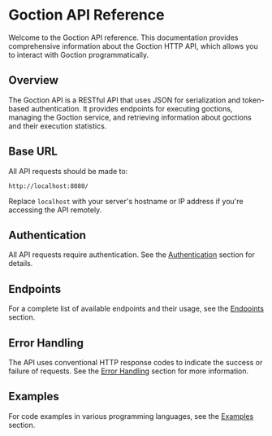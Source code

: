 # Goction API Reference

Welcome to the Goction API reference. This documentation provides comprehensive information about the Goction HTTP API, which allows you to interact with Goction programmatically.

## Overview

The Goction API is a RESTful API that uses JSON for serialization and token-based authentication. It provides endpoints for executing goctions, managing the Goction service, and retrieving information about goctions and their execution statistics.

## Base URL

All API requests should be made to:

```
http://localhost:8080/
```

Replace `localhost` with your server's hostname or IP address if you're accessing the API remotely.

## Authentication

All API requests require authentication. See the [Authentication](./authentication.md) section for details.

## Endpoints

For a complete list of available endpoints and their usage, see the [Endpoints](./endpoints.md) section.

## Error Handling

The API uses conventional HTTP response codes to indicate the success or failure of requests. See the [Error Handling](./error-handling.md) section for more information.

## Examples

For code examples in various programming languages, see the [Examples](./examples.md) section.

<FeedbackComponent/>
